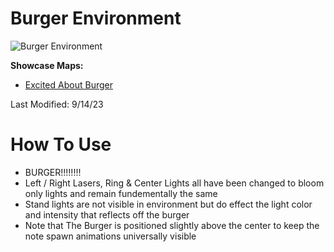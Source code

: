# Burger Environment
![Burger Environment](Burger.png)

**Showcase Maps:**
- [Excited About Burger](https://beatsaver.com/maps/36a23)

Last Modified: 9/14/23

# How To Use

- BURGER!!!!!!!!
- Left / Right Lasers, Ring & Center Lights all have been changed to bloom only lights and remain fundementally the same
- Stand lights are not visible in environment but do effect the light color and intensity that reflects off the burger
- Note that The Burger is positioned slightly above the center to keep the note spawn animations universally visible